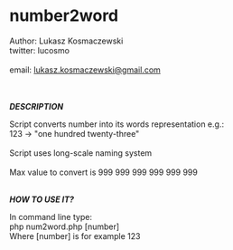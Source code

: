 number2word
===========

Author: Lukasz Kosmaczewski<br>
twitter: lucosmo<br>							 
email: lukasz.kosmaczewski@gmail.com<br><br><br>

<b><i>DESCRIPTION</i></b>

Script converts number into its words representation e.g.:<br>
123 -> "one hundred twenty-three"<br>			 	
Script uses long-scale naming system<br>		
Max value to convert is 999 999 999 999 999 999<br><br>

<b><i>HOW TO USE IT?</b></i>
<br>

In command line type:<br>
php num2word.php [number] <br>
Where [number] is for example 123


